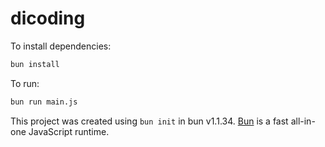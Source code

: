 # dicoding

To install dependencies:

```bash
bun install
```

To run:

```bash
bun run main.js
```

This project was created using `bun init` in bun v1.1.34. [Bun](https://bun.sh) is a fast all-in-one JavaScript runtime.

